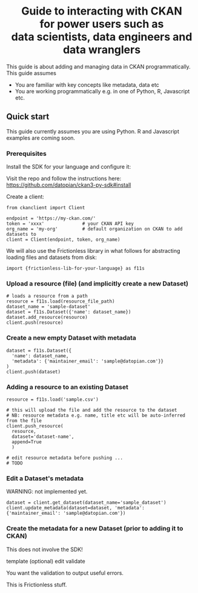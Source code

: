 <div align="center">
 
# Guide to interacting with CKAN<br/>for power users such as</br>data scientists, data engineers and data wranglers

</div>

This guide is about adding and managing data in CKAN programmatically. This guide assumes

* You are familiar with key concepts like metadata, data etc
* You are working programmatically e.g. in one of Python, R, Javascript etc.

## Quick start

This guide currently assumes you are using Python. R and Javascript examples are coming soon.

### Prerequisites

Install the SDK for your language and configure it:

Visit the repo and follow the instructions here: https://github.com/datopian/ckan3-py-sdk#install

Create a client:

```
from ckanclient import Client

endpoint = 'https://my-ckan.com/'
token = 'xxxx'              # your CKAN API key
org_name = 'my-org'         # default organization on CKAN to add datasets to
client = Client(endpoint, token, org_name)
```

 We will also use the Frictionless library in what follows for abstracting loading files and datasets from disk:

```
import {frictionless-lib-for-your-language} as f11s
```

### Upload a resource (file) (and implicitly create a new Dataset)

```python=
# loads a resource from a path
resource = f11s.load(resource_file_path)
dataset_name = 'sample-dataset'
dataset = f11s.Dataset({'name': dataset_name})
dataset.add_resource(resource)
client.push(resource)
```

### Create a new empty Dataset with metadata

```python=
dataset = f11s.Dataset({
  'name': dataset_name,
  'metadata': {'maintainer_email': 'sample@datopian.com'}}
)
client.push(dataset)
```

### Adding a resource to an existing Dataset

```python=
resource = f11s.load('sample.csv')

# this will upload the file and add the resource to the dataset
# NB: resource metadata e.g. name, title etc will be auto-inferred from the file
client.push_resource(
  resource,
  dataset='dataset-name',
  append=True
  )

# edit resource metadata before pushing ...
# TODO
```

### Edit a Dataset's metadata

WARNING: not implemented yet.

```python=
dataset = client.get_dataset(dataset_name='sample_dataset')
client.update_metadata(dataset=dataset, 'metadata': {'maintainer_email': 'sample@datopian.com'})
```

### Create the metadata for a new Dataset (prior to adding it to CKAN)

This does not involve the SDK!

template (optional)
edit
validate

You want the validation to output useful errors.

This is Frictionless stuff.

```python=

```


